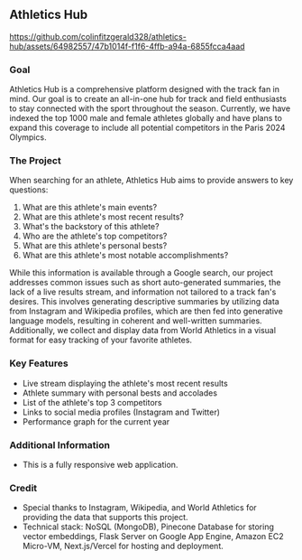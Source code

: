## Athletics Hub

https://github.com/colinfitzgerald328/athletics-hub/assets/64982557/47b1014f-f1f6-4ffb-a94a-6855fcca4aad

### Goal

Athletics Hub is a comprehensive platform designed with the track fan in mind. Our goal is to create an all-in-one hub for track and field enthusiasts to stay connected with the sport throughout the season. Currently, we have indexed the top 1000 male and female athletes globally and have plans to expand this coverage to include all potential competitors in the Paris 2024 Olympics.

### The Project

When searching for an athlete, Athletics Hub aims to provide answers to key questions:

1. What are this athlete's main events?
2. What are this athlete's most recent results?
3. What's the backstory of this athlete?
4. Who are the athlete's top competitors?
5. What are this athlete's personal bests?
6. What are this athlete's most notable accomplishments?

While this information is available through a Google search, our project addresses common issues such as short auto-generated summaries, the lack of a live results stream, and information not tailored to a track fan's desires. This involves generating descriptive summaries by utilizing data from Instagram and Wikipedia profiles, which are then fed into generative language models, resulting in coherent and well-written summaries. Additionally, we collect and display data from World Athletics in a visual format for easy tracking of your favorite athletes.

### Key Features

- Live stream displaying the athlete's most recent results
- Athlete summary with personal bests and accolades
- List of the athlete's top 3 competitors
- Links to social media profiles (Instagram and Twitter)
- Performance graph for the current year

### Additional Information

- This is a fully responsive web application.

### Credit

- Special thanks to Instagram, Wikipedia, and World Athletics for providing the data that supports this project.
- Technical stack: NoSQL (MongoDB), Pinecone Database for storing vector embeddings, Flask Server on Google App Engine, Amazon EC2 Micro-VM, Next.js/Vercel for hosting and deployment.
